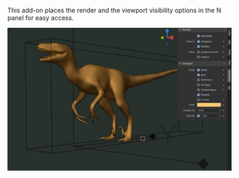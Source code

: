 This add-on places the render and the viewport visibility options in the N panel for easy access.


![](whizibility.jpg)
